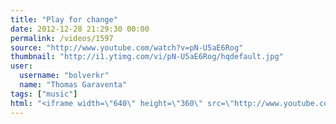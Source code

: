 ```yaml
---
title: "Play for change"
date: 2012-12-28 21:29:30 00:00
permalink: /videos/1597
source: "http://www.youtube.com/watch?v=pN-U5aE6Rog"
thumbnail: "http://i1.ytimg.com/vi/pN-U5aE6Rog/hqdefault.jpg"
user:
  username: "bolverkr"
  name: "Thomas Garaventa"
tags: ["music"]
html: "<iframe width=\"640\" height=\"360\" src=\"http://www.youtube.com/embed/pN-U5aE6Rog?wmode=transparent&feature=oembed\" frameborder=\"0\" allowfullscreen></iframe>"
---
```


